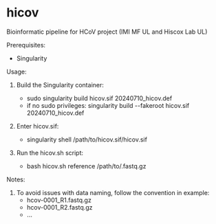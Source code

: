 # hicov
Bioinformatic pipeline for HCoV project (IMI MF UL and Hiscox Lab UL)

Prerequisites:
- Singularity

Usage:
1. Build the Singularity container:
   - sudo singularity build hicov.sif 20240710_hicov.def
   - if no sudo privileges: singularity build --fakeroot hicov.sif 20240710_hicov.def
     
2. Enter hicov.sif:
   - singularity shell /path/to/hicov.sif/hicov.sif
     
3. Run the hicov.sh script:
   - bash hicov.sh reference /path/to/.fastq.gz
  
Notes:
1. To avoid issues with data naming, follow the convention in example:
   - hcov-0001_R1.fastq.gz
   - hcov-0001_R2.fastq.gz
   - ...
   

